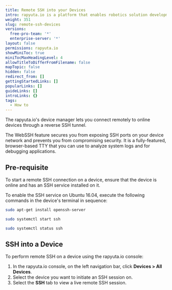```yaml
---
title: Remote SSH into your Devices
intro: rapyuta.io is a platform that enables robotics solution development by providing the necessary software infrastructure and facilitating the interaction between multiple stakeholders who contribute to the solution development.
weight: 351
slug: remote-ssh-devices
versions:
  free-pro-team: '*'
  enterprise-server: '*'
layout: false
permissions: rapyuta.io
showMiniToc: true
miniTocMaxHeadingLevel: 4
allowTitleToDifferFromFilename: false
mapTopic: false
hidden: false
redirect_from: []
gettingStartedLinks: []
popularLinks: []
guideLinks: []
introLinks: {}
tags:
  - How to
---
```



The rapyuta.io's device manager lets you connect remotely to online devices through a reverse SSH tunnel.

The WebSSH feature secures you from exposing SSH ports on your device network and prevents you from compromising security. It is a fully-featured, browser-based TTY that you can use to analyze system logs and for debugging applications.

## Pre-requisite

To start a remote SSH connection on a device, ensure that the device is online and has an SSH service installed on it.

To enable the SSH service on Ubuntu 16.04, execute the following commands in the device's terminal in sequence:

```bash
sudo apt-get install openssh-server

sudo systemctl start ssh

sudo systemctl status ssh
```

## SSH into a Device

To perform remote SSH on a device using the rapyuta.io console:

1. In the rapyuta.io console, on the left navigation bar, click **Devices > All Devices**.
2. Select the device you want to initiate an SSH session on.
3. Select the **SSH** tab to view a live remote SSH session.